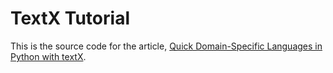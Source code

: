 # TextX Tutorial

This is the source code for the article, [Quick Domain-Specific Languages in Python with textX](https://tomassetti.me/domain-specific-languages-in-python-with-textx/).

